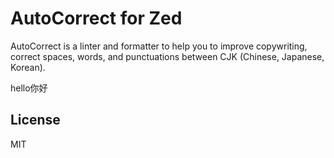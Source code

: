 # AutoCorrect for Zed

AutoCorrect is a linter and formatter to help you to improve copywriting, correct spaces, words, and punctuations between CJK (Chinese, Japanese, Korean).

hello你好

## License

MIT
